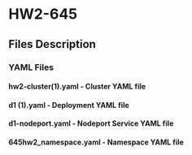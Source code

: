 # HW2-645

## Files Description

### YAML Files
#### hw2-cluster(1).yaml - Cluster YAML file
#### d1 (1).yaml - Deployment YAML file
#### d1-nodeport.yaml - Nodeport Service YAML file
#### 645hw2_namespace.yaml - Namespace YAML file
